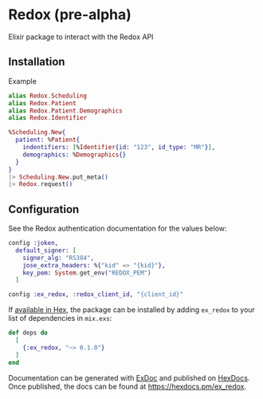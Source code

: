 # Redox (pre-alpha)

Elixir package to interact with the Redox API

## Installation

Example

```elixir
alias Redox.Scheduling
alias Redox.Patient
alias Redox.Patient.Demographics
alias Redox.Identifier

%Scheduling.New{
  patient: %Patient{
    indentifiers: [%Identifier{id: "123", id_type: "MR"}],
    demographics: %Demographics{}
  }
}
|> Scheduling.New.put_meta()
|> Redox.request()
```

## Configuration

See the Redox authentication documentation for the values below:

```elixir 
config :joken,
  default_signer: [
    signer_alg: "RS384",
    jose_extra_headers: %{"kid" => "{kid}"},
    key_pem: System.get_env("REDOX_PEM")
  ]

config :ex_redox, :redox_client_id, "{client_id}"
```

If [available in Hex](https://hex.pm/docs/publish), the package can be installed
by adding `ex_redox` to your list of dependencies in `mix.exs`:

```elixir
def deps do
  [
    {:ex_redox, "~> 0.1.0"}
  ]
end
```

Documentation can be generated with [ExDoc](https://github.com/elixir-lang/ex_doc)
and published on [HexDocs](https://hexdocs.pm). Once published, the docs can
be found at <https://hexdocs.pm/ex_redox>.

